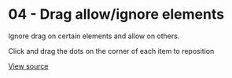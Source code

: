 # 04 - Drag allow/ignore elements 

Ignore drag on certain elements and allow on others.

Click and drag the dots on the corner of each item to reposition

[View source](https://github.com/merfais/vue-grid-layout-v3/blob/master/website/docs/.vuepress/components/Example04AllowIgnore.vue)

<ClientOnly>
<Example04AllowIgnore></Example04AllowIgnore>
</ClientOnly>

